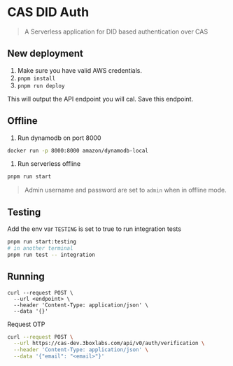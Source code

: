 # CAS DID Auth

> A Serverless application for DID based authentication over CAS

## New deployment

1. Make sure you have valid AWS credentials.
2. `pnpm install`
3. `pnpm run deploy`

This will output the API endpoint you will cal. Save this endpoint.

## Offline

1. Run dynamodb on port 8000
```sh
docker run -p 8000:8000 amazon/dynamodb-local
```
1. Run serverless offline
```sh
pnpm run start
```

> Admin username and password are set to `admin` when in offline mode.

## Testing

Add the env var `TESTING` is set to true to run integration tests
```sh
pnpm run start:testing
# in another terminal
pnpm run test -- integration
```


## Running

```shell
curl --request POST \
  --url <endpoint> \
  --header 'Content-Type: application/json' \
  --data '{}'
```

Request OTP
```sh
curl --request POST \
  --url https://cas-dev.3boxlabs.com/api/v0/auth/verification \
  --header 'Content-Type: application/json' \
  --data '{"email": "<email>"}'
```
